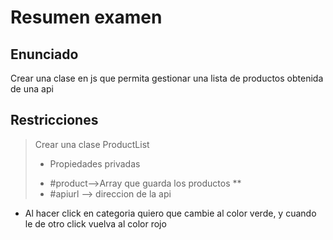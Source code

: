 # Resumen examen

## Enunciado

Crear una clase en js que permita gestionar una lista de productos obtenida de una api

## Restricciones

> Crear una clase ProductList
> - Propiedades privadas
> + #product-->Array que guarda los productos **
> + #apiurl --> direccion de la api

- Al hacer click en categoria quiero que cambie al color verde, y cuando le de otro click vuelva al color rojo